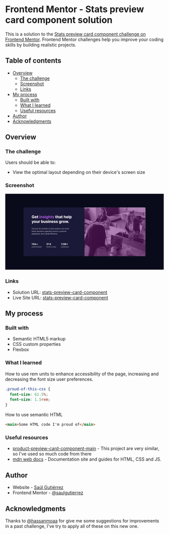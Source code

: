 # Frontend Mentor - Stats preview card component solution

This is a solution to the [Stats preview card component challenge on Frontend Mentor](https://www.frontendmentor.io/challenges/stats-preview-card-component-8JqbgoU62). Frontend Mentor challenges help you improve your coding skills by building realistic projects. 

## Table of contents

- [Overview](#overview)
  - [The challenge](#the-challenge)
  - [Screenshot](#screenshot)
  - [Links](#links)
- [My process](#my-process)
  - [Built with](#built-with)
  - [What I learned](#what-i-learned)
  - [Useful resources](#useful-resources)
- [Author](#author)
- [Acknowledgments](#acknowledgments)

## Overview

### The challenge

Users should be able to:

- View the optimal layout depending on their device's screen size

### Screenshot

![](./screenshot.png)

### Links

- Solution URL: [stats-preview-card-component](https://github.com/saulgutierrez/stats-preview-card-component-main)
- Live Site URL: [stats-preview-card-component](https://unique-semolina-384ed2.netlify.app/)

## My process

### Built with

- Semantic HTML5 markup
- CSS custom properties
- Flexbox

### What I learned
How to use rem units to enhance accessibility of the page, increasing and decreasing the font size user preferences.


```css
.proud-of-this-css {
  font-size: 62.5%;
  font-size: 1.5rem;
}
```

How to use semantic HTML
```html
<main>Some HTML code I'm proud of</main>
```


### Useful resources

- [product-preview-card-component-main](https://github.com/saulgutierrez/product-preview-card-component-main) - This project are very similar, so I've used so much code from there
- [mdn web docs](https://developer.mozilla.org/en-US/docs/Web/CSS) - Documentation site and guides for HTML, CSS and JS.

## Author

- Website - [Saúl Gutiérrez](https://sauladai.netlify.app/)
- Frontend Mentor - [@saulgutierrez](https://www.frontendmentor.io/profile/saulgutierrez)

## Acknowledgments

Thanks to [@hassanmoaa](https://www.frontendmentor.io/profile/hassanmoaa) for give me some suggestions for improvements in a past challenge, I've try to apply all of these on this new one.